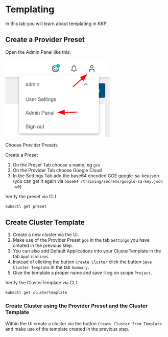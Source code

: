 # Templating

In this lab you will learn about templating in KKP.

## Create a Provider Preset

Open the Admin Panel like this:

![](../img/admin_panel.png)

Choose Provider Presets

Create a Preset

1. On the Preset Tab choose a name, eg `gce`
1. On the Provider Tab choose Google Cloud
1. In the Settings Tab add the base64 encoded GCE google-sa-key.json (you can get it again via `base64 /training/secrets/google-sa-key.json -w0`)

Verify the preset via CLI

```bash
kubectl get preset
```

## Create Cluster Template

1. Create a new cluster via the UI.
1. Make use of the Provider Preset `gce` in the tab `Settings` you have created in the previous step.
1. You can also add Default Applications into your ClusterTemplate in the tab `Applications`.
1. Instead of clicking the button `Create Cluster` click the button `Save Cluster Template` in the tab `Summary`.
1. Give the template a proper name and save it eg on scope `Project`.

Verify the ClusterTemplate via CLI

```bash
kubectl get clustertemplate
```

### Create Cluster using the Provider Preset and the Cluster Template

Within the UI create a cluster via the button `Create Cluster from Template` and make use of the template created in the previous step.
